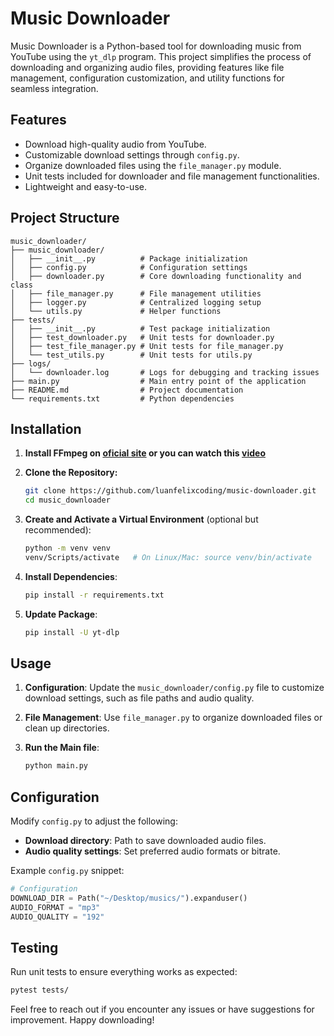 # Music Downloader

Music Downloader is a Python-based tool for downloading music from YouTube using the `yt_dlp` program. This project simplifies the process of downloading and organizing audio files, providing features like file management, configuration customization, and utility functions for seamless integration.

## Features

- Download high-quality audio from YouTube.
- Customizable download settings through `config.py`.
- Organize downloaded files using the `file_manager.py` module.
- Unit tests included for downloader and file management functionalities.
- Lightweight and easy-to-use.

## Project Structure

```
music_downloader/
├── music_downloader/
│   ├── __init__.py          # Package initialization
│   ├── config.py            # Configuration settings
│   ├── downloader.py        # Core downloading functionality and class
│   ├── file_manager.py      # File management utilities
│   ├── logger.py            # Centralized logging setup
│   └── utils.py             # Helper functions
├── tests/
│   ├── __init__.py          # Test package initialization
│   ├── test_downloader.py   # Unit tests for downloader.py
│   ├── test_file_manager.py # Unit tests for file_manager.py
│   └── test_utils.py        # Unit tests for utils.py
├── logs/
│   └── downloader.log       # Logs for debugging and tracking issues 
├── main.py                  # Main entry point of the application
├── README.md                # Project documentation
└── requirements.txt         # Python dependencies
```

## Installation

1. **Install FFmpeg on [oficial site](https://ffmpeg.org/download.html) or you can watch this [video](https://www.youtube.com/watch?v=4jx2_j5Seew)**
 
2. **Clone the Repository:**
   ```bash
   git clone https://github.com/luanfelixcoding/music-downloader.git
   cd music_downloader
   ```

3. **Create and Activate a Virtual Environment** (optional but recommended):
   ```bash
   python -m venv venv
   venv/Scripts/activate   # On Linux/Mac: source venv/bin/activate
   ```

4. **Install Dependencies**:
   ```bash
   pip install -r requirements.txt
   ```

5. **Update Package**:
   ```bash
   pip install -U yt-dlp
   ```

## Usage

1. **Configuration**:
   Update the `music_downloader/config.py` file to customize download settings, such as file paths and audio quality.

2. **File Management**:
   Use `file_manager.py` to organize downloaded files or clean up directories.
   
3. **Run the Main file**:
   ```bash
   python main.py
   ```

## Configuration

Modify `config.py` to adjust the following:

- **Download directory**: Path to save downloaded audio files.
- **Audio quality settings**: Set preferred audio formats or bitrate.

Example `config.py` snippet:
```python
# Configuration
DOWNLOAD_DIR = Path("~/Desktop/musics/").expanduser()
AUDIO_FORMAT = "mp3"
AUDIO_QUALITY = "192"
```

## Testing

Run unit tests to ensure everything works as expected:

```bash
pytest tests/
```

Feel free to reach out if you encounter any issues or have suggestions for improvement. Happy downloading!
